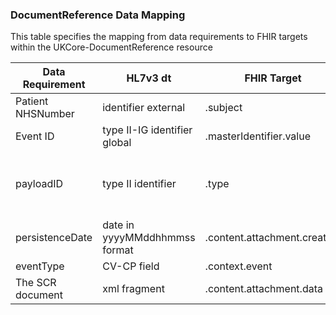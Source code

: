 ### DocumentReference Data Mapping

This table specifies the mapping from data requirements to FHIR targets within the UKCore-DocumentReference resource

| Data Requirement  | HL7v3 dt                          | FHIR Target                   | Notes                                                        |
|-------------------|-----------------------------------|-------------------------------|--------------------------------------------------------------|
| Patient NHSNumber | identifier external               | .subject                      |                                                              |
| Event ID          | type II-IG identifier global      | .masterIdentifier.value       |                                                              |
| payloadID         | type II identifier                | .type                         | \{"system": "2.16.840.1.113883.2.1.3.2.4.12", "code": "REPC_MT400101UK06" \} SHOULD be translated to SNOMED CT as per interaction examples             |
| persistenceDate   | date in yyyyMMddhhmmss format     | .content.attachment.creation  |                                                              |
| eventType         | CV-CP field                       | .context.event                |                                                              |
| The SCR document  | xml fragment                      | .content.attachment.data      |                                                              |
